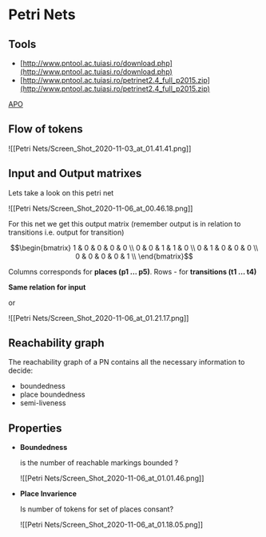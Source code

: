 # Petri Nets

## Tools

- [http://www.pntool.ac.tuiasi.ro/download.php](http://www.pntool.ac.tuiasi.ro/download.php)
- [http://www.pntool.ac.tuiasi.ro/petrinet2.4_full_p2015.zip](http://www.pntool.ac.tuiasi.ro/petrinet2.4_full_p2015.zip)

[APO](https://apo.adrian-jagusch.de/#!/Sample%20Net)

## Flow of tokens

![[Petri Nets/Screen_Shot_2020-11-03_at_01.41.41.png]]

## Input and Output matrixes

Lets take a look on this petri net

![[Petri Nets/Screen_Shot_2020-11-06_at_00.46.18.png]]

For this net we get this output matrix (remember output is in relation to transitions i.e. output for transition)

$$\begin{bmatrix}
1 & 0 & 0 & 0 & 0 \\
0 & 0 & 1 & 1 & 0 \\
0 & 1 & 0 & 0 & 0 \\
0 & 0 & 0 & 0 & 1 \\
\end{bmatrix}$$

Сolumns corresponds for **places (p1 ... p5)**. Rows - for **transitions (t1 ... t4)**

**Same relation for input**

or

![[Petri Nets/Screen_Shot_2020-11-06_at_01.21.17.png]]

## Reachability graph

The reachability graph of a PN contains all the necessary information to decide:

- boundedness
- place boundedness
- semi-liveness

## Properties

- **Boundedness**
    
    is the number of reachable markings bounded ?
    
    ![[Petri Nets/Screen_Shot_2020-11-06_at_01.01.46.png]]
    
- **Place Invarience**
    
    Is number of tokens for set of places consant?
    
    ![[Petri Nets/Screen_Shot_2020-11-06_at_01.18.05.png]]